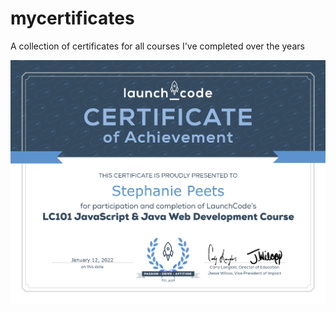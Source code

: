 # mycertificates
A collection of certificates for all courses I've completed over the years

![LaunchCode 101 JavaScript & Java Web Development](./images/2022-01_launchcode-web-dev-peets.png)
